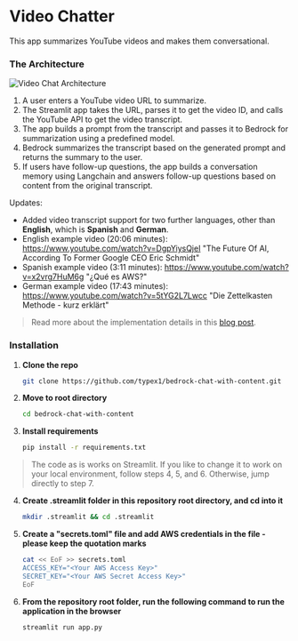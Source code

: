 # Video Chatter

This app summarizes YouTube videos and makes them conversational.

### The Architecture

![Video Chat Architecture](video-chat-arch.png)

1. A user enters a YouTube video URL to summarize.
2. The Streamlit app takes the URL, parses it to get the video ID, and calls the YouTube API to get the video transcript.
3. The app builds a prompt from the transcript and passes it to Bedrock for summarization using a predefined model.
4. Bedrock summarizes the transcript based on the generated prompt and returns the summary to the user.
5. If users have follow-up questions, the app builds a conversation memory using Langchain and answers follow-up questions based on content from the original transcript.

Updates:
* Added video transcript support for two further languages, other than **English**, which is **Spanish** and **German**.
* English example video (20:06 minutes): https://www.youtube.com/watch?v=DgpYiysQjeI "The Future Of AI, According To Former Google CEO Eric Schmidt"
* Spanish example video (3:11 minutes): https://www.youtube.com/watch?v=x2vrg7HuM6g "¿Qué es AWS?"
* German example video (17:43 minutes): https://www.youtube.com/watch?v=5tYG2L7Lwcc "Die Zettelkasten Methode - kurz erklärt"

> Read more about the implementation details in this [blog post](https://community.aws/content/2hPtf0UuIXSLqJk5MKolbOoA7Qv/how-i-built-a-video-chatter-app-with-almost-zero-code).


### Installation

1. **Clone the repo**
   ```sh
   git clone https://github.com/typex1/bedrock-chat-with-content.git

2. **Move to root directory**
   ```sh
   cd bedrock-chat-with-content

3. **Install requirements**
   ```sh
   pip install -r requirements.txt

>The code as is works on Streamlit. If you like to change it to work on your local environment, follow steps 4, 5, and 6. Otherwise, jump directly to step 7.


4. **Create .streamlit folder in this repository root directory, and cd into it**
   ```sh
   mkdir .streamlit && cd .streamlit

5. **Create a "secrets.toml" file and add AWS credentials in the file -  please keep the quotation marks**
    ```sh
   cat << EoF >> secrets.toml
   ACCESS_KEY="<Your AWS Access Key>"
   SECRET_KEY="<Your AWS Secret Access Key>"
   EoF

6. **From the repository root folder, run the following command to run the application in the browser**
   ```sh
   streamlit run app.py
